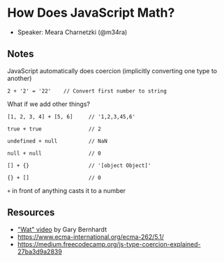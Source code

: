 # How Does JavaScript Math?
- Speaker: Meara Charnetzki (@m34ra)

## Notes

JavaScript automatically does coercion (implicitly converting one type to another)

    2 + '2' = '22'    // Convert first number to string

What if we add other things?

    [1, 2, 3, 4] + [5, 6]     // '1,2,3,45,6'

    true + true               // 2

    undefined + null          // NaN

    null + null               // 0

    [] + {}                   // '[object Object]'

    {} + []                   // 0

`+` in front of anything casts it to a number


## Resources
- ["Wat" video](https://www.destroyallsoftware.com/talks/wat) by Gary Bernhardt
- https://www.ecma-international.org/ecma-262/5.1/
- https://medium.freecodecamp.org/js-type-coercion-explained-27ba3d9a2839
